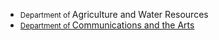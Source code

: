 <div class="au-body au-body--dark">
  <ul class="au-keyword-list au-keyword-list--dark au-link-list">
    <li>
      <small class="au-keyword-list__small">Department of </small>Agriculture and Water Resources
    </li>
    <li>
      <a href="#" class="js-focus-me">
        <small class="au-keyword-list__small">Department of </small>Communications and the Arts
      </a>
    </li>
  </ul>
</div>
